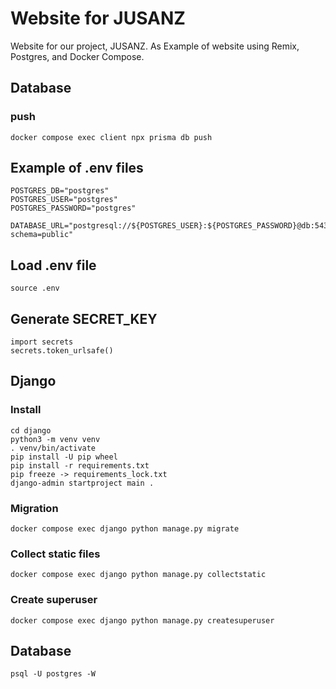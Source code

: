 # Website for JUSANZ

Website for our project, JUSANZ. As Example of website using Remix, Postgres, and Docker Compose.

## Database

### push

```:sh
docker compose exec client npx prisma db push
```

## Example of .env files

```.env
POSTGRES_DB="postgres"
POSTGRES_USER="postgres"
POSTGRES_PASSWORD="postgres"
```

```client/.env
DATABASE_URL="postgresql://${POSTGRES_USER}:${POSTGRES_PASSWORD}@db:5432/${POSTGRES_DB}?schema=public"
```

## Load .env file

```
source .env
```

## Generate SECRET_KEY

```:py
import secrets
secrets.token_urlsafe()
```

## Django

### Install

```
cd django
python3 -m venv venv
. venv/bin/activate
pip install -U pip wheel
pip install -r requirements.txt
pip freeze -> requirements_lock.txt
django-admin startproject main .
```

### Migration

```
docker compose exec django python manage.py migrate
```

### Collect static files

```
docker compose exec django python manage.py collectstatic
```

### Create superuser

```
docker compose exec django python manage.py createsuperuser
```

## Database

```
psql -U postgres -W

```
